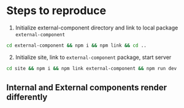 # Steps to reproduce

1. Initialize external-component directory and link to local package `external-component`
```bash
cd external-component && npm i && npm link && cd ..
```

2. Initialize site, link to `external-component` package, start server
```bash
cd site && npm i && npm link external-component && npm run dev
```

## Internal and External components render differently